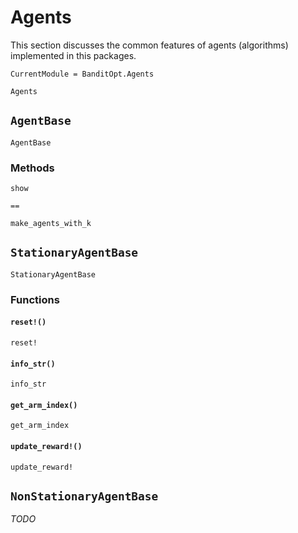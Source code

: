 # Agents
This section discusses the common features of agents (algorithms) implemented in
this packages.
```@meta
CurrentModule = BanditOpt.Agents
```

```@docs
Agents
```

## `AgentBase`
```@docs
AgentBase
```
### Methods
```@docs
show
```
```@docs
==
```
```@docs
make_agents_with_k
```

## `StationaryAgentBase`
```@docs
StationaryAgentBase
```
### Functions
#### `reset!()`
```@docs
reset!
```
#### `info_str()`
```@docs
info_str
```
#### `get_arm_index()`
```@docs
get_arm_index
```
#### `update_reward!()`
```@docs
update_reward!
```

## `NonStationaryAgentBase`
_TODO_
